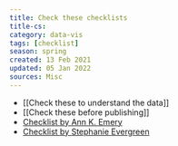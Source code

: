 ```yaml
---
title: Check these checklists
title-cs: 
category: data-vis
tags: [checklist]
season: spring
created: 13 Feb 2021
updated: 05 Jan 2022
sources: Misc
---
```


* [[Check these to understand the data]]
* [[Check these before publishing]]
* [Checklist by Ann K. Emery](https://depictdatastudio.com/data-visualization-design-process-step-by-step-guide-for-beginners/)
* [Checklist by Stephanie Evergreen](../__files/Checklist.pdf)